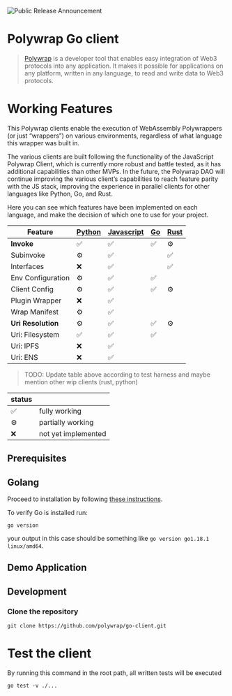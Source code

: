 ![Public Release Announcement](https://user-images.githubusercontent.com/5522128/177473887-2689cf25-7937-4620-8ca5-17620729a65d.png)


# Polywrap Go client

> [Polywrap](https://polywrap.io) is a developer tool that enables easy integration of Web3 protocols into any application. It makes it possible for applications on any platform, written in any language, to read and write data to Web3 protocols.

# Working Features

This Polywrap clients enable the execution of WebAssembly Polywrappers (or just “wrappers”) on various environments, regardless of what language this wrapper was built in.

The various clients are built following the functionality of the JavaScript Polywrap Client, which is currently more robust and battle tested, as it has additional capabilities than other MVPs. In the future, the Polywrap DAO will continue improving the various client’s capabilities to reach feature parity with the JS stack, improving the experience in parallel clients for other languages like Python, Go, and Rust.

Here you can see which features have been implemented on each language, and make the decision of which one to use for your project.

| Feature | [Python](https://github.com/polywrap/python-client) | [Javascript](https://github.com/polywrap/toolchain) |  [Go](https://github.com/polywrap/go-client) | [Rust](https://github.com/polywrap/rust-client) |
| -- | -- | -- | -- | -- |
| **Invoke**  | ✅ | ✅ | ✅ | ⚙️|
| Subinvoke | ⚙️ | ✅ | | ✅ |
| Interfaces | ❌ | ✅ | | ✅ |
| Env Configuration | ⚙️ | ✅ | ✅ | |
| Client Config | ⚙️ | ✅ | ✅ | ⚙️|
| Plugin Wrapper | ❌ | ✅ | | |
| Wrap Manifest | ⚙️ | ✅ | | |
| **Uri Resolution** | ⚙️ | ✅ | ✅ | ⚙️ |
| Uri: Filesystem|✅|✅| ✅ |
| Uri: IPFS |❌|✅| || |
| Uri: ENS |❌|✅| | | |

> TODO: Update table above according to test harness and maybe mention other wip clients (rust, python)

|status| |
| -- | -- |
|✅ | fully working|
|⚙️| partially working|
|❌|not yet implemented|

## Prerequisites

## Golang

Proceed to installation by following [these instructions](https://go.dev/doc/install).

To verify Go is installed run:
```
go version
```
your output in this case should be something like `go version go1.18.1 linux/amd64`.


## Demo Application

## Development


### Clone the repository
```
git clone https://github.com/polywrap/go-client.git
```

# Test the client

By running this command in the root path, all written tests will be executed

```
go test -v ./...
```
